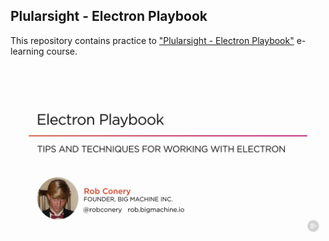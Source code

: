 ## Plularsight - Electron Playbook

This repository contains practice to ["Plularsight - Electron Playbook"](https://www.pluralsight.com/courses/electron-playbook "Plularsight - Electron Fundamentals")  e-learning course.
![alt text](/cover.png?raw=true "Plularsight - Electron Playbook")
